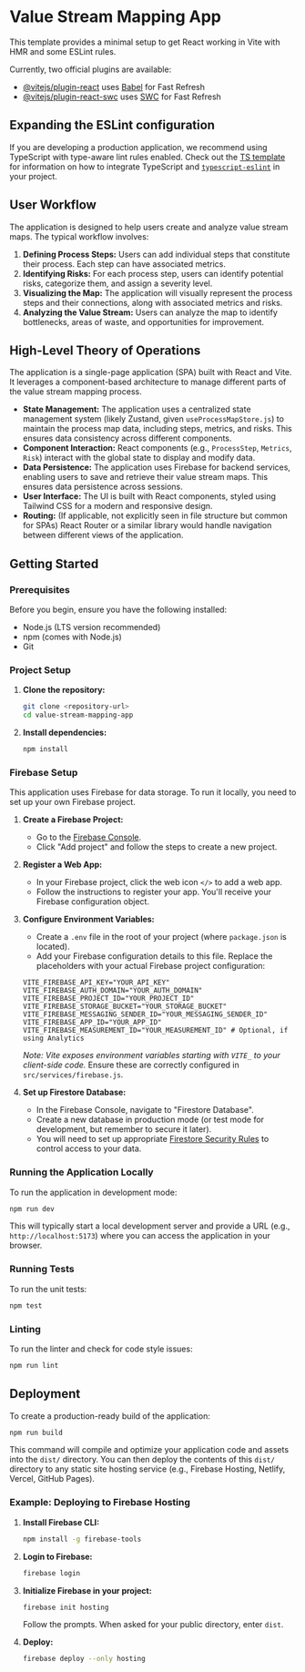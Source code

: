 # Value Stream Mapping App

This template provides a minimal setup to get React working in Vite with HMR and some ESLint rules.

Currently, two official plugins are available:

- [@vitejs/plugin-react](https://github.com/vitejs/vite-plugin-react/blob/main/packages/plugin-react) uses [Babel](https://babeljs.io/) for Fast Refresh
- [@vitejs/plugin-react-swc](https://github.com/vitejs/vite-plugin-react/blob/main/packages/plugin-react-swc) uses [SWC](https://swc.rs/) for Fast Refresh

## Expanding the ESLint configuration

If you are developing a production application, we recommend using TypeScript with type-aware lint rules enabled. Check out the [TS template](https://github.com/vitejs/vite/tree/main/packages/create-vite/template-react-ts) for information on how to integrate TypeScript and [`typescript-eslint`](https://typescript-eslint.io) in your project.

## User Workflow

The application is designed to help users create and analyze value stream maps. The typical workflow involves:

1.  **Defining Process Steps:** Users can add individual steps that constitute their process. Each step can have associated metrics.
2.  **Identifying Risks:** For each process step, users can identify potential risks, categorize them, and assign a severity level.
3.  **Visualizing the Map:** The application will visually represent the process steps and their connections, along with associated metrics and risks.
4.  **Analyzing the Value Stream:** Users can analyze the map to identify bottlenecks, areas of waste, and opportunities for improvement.

## High-Level Theory of Operations

The application is a single-page application (SPA) built with React and Vite. It leverages a component-based architecture to manage different parts of the value stream mapping process.

-   **State Management:** The application uses a centralized state management system (likely Zustand, given `useProcessMapStore.js`) to maintain the process map data, including steps, metrics, and risks. This ensures data consistency across different components.
-   **Component Interaction:** React components (e.g., `ProcessStep`, `Metrics`, `Risk`) interact with the global state to display and modify data.
-   **Data Persistence:** The application uses Firebase for backend services, enabling users to save and retrieve their value stream maps. This ensures data persistence across sessions.
-   **User Interface:** The UI is built with React components, styled using Tailwind CSS for a modern and responsive design.
-   **Routing:** (If applicable, not explicitly seen in file structure but common for SPAs) React Router or a similar library would handle navigation between different views of the application.

## Getting Started

### Prerequisites

Before you begin, ensure you have the following installed:

-   Node.js (LTS version recommended)
-   npm (comes with Node.js)
-   Git

### Project Setup

1.  **Clone the repository:**
    ```bash
    git clone <repository-url>
    cd value-stream-mapping-app
    ```

2.  **Install dependencies:**
    ```bash
    npm install
    ```

### Firebase Setup

This application uses Firebase for data storage. To run it locally, you need to set up your own Firebase project.

1.  **Create a Firebase Project:**
    - Go to the [Firebase Console](https://console.firebase.google.com/).
    - Click "Add project" and follow the steps to create a new project.

2.  **Register a Web App:**
    - In your Firebase project, click the web icon `</>` to add a web app.
    - Follow the instructions to register your app. You'll receive your Firebase configuration object.

3.  **Configure Environment Variables:**
    - Create a `.env` file in the root of your project (where `package.json` is located).
    - Add your Firebase configuration details to this file. Replace the placeholders with your actual Firebase project configuration:
    ```
    VITE_FIREBASE_API_KEY="YOUR_API_KEY"
    VITE_FIREBASE_AUTH_DOMAIN="YOUR_AUTH_DOMAIN"
    VITE_FIREBASE_PROJECT_ID="YOUR_PROJECT_ID"
    VITE_FIREBASE_STORAGE_BUCKET="YOUR_STORAGE_BUCKET"
    VITE_FIREBASE_MESSAGING_SENDER_ID="YOUR_MESSAGING_SENDER_ID"
    VITE_FIREBASE_APP_ID="YOUR_APP_ID"
    VITE_FIREBASE_MEASUREMENT_ID="YOUR_MEASUREMENT_ID" # Optional, if using Analytics
    ```
    *Note: Vite exposes environment variables starting with `VITE_` to your client-side code.* Ensure these are correctly configured in `src/services/firebase.js`.

4.  **Set up Firestore Database:**
    - In the Firebase Console, navigate to "Firestore Database".
    - Create a new database in production mode (or test mode for development, but remember to secure it later).
    - You will need to set up appropriate [Firestore Security Rules](https://firebase.google.com/docs/firestore/security/get-started) to control access to your data.

### Running the Application Locally

To run the application in development mode:

```bash
npm run dev
```

This will typically start a local development server and provide a URL (e.g., `http://localhost:5173`) where you can access the application in your browser.

### Running Tests

To run the unit tests:

```bash
npm test
```

### Linting

To run the linter and check for code style issues:

```bash
npm run lint
```

## Deployment

To create a production-ready build of the application:

```bash
npm run build
```

This command will compile and optimize your application code and assets into the `dist/` directory. You can then deploy the contents of this `dist/` directory to any static site hosting service (e.g., Firebase Hosting, Netlify, Vercel, GitHub Pages).

### Example: Deploying to Firebase Hosting

1.  **Install Firebase CLI:**
    ```bash
    npm install -g firebase-tools
    ```

2.  **Login to Firebase:**
    ```bash
    firebase login
    ```

3.  **Initialize Firebase in your project:**
    ```bash
    firebase init hosting
    ```
    Follow the prompts. When asked for your public directory, enter `dist`.

4.  **Deploy:**
    ```bash
    firebase deploy --only hosting
    ```

